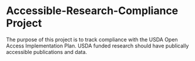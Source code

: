 # Accessible-Research-Compliance Project
The purpose of this project is to track compliance with the USDA Open Access Implementation Plan. USDA funded research should have publically accessible publications and data. 
